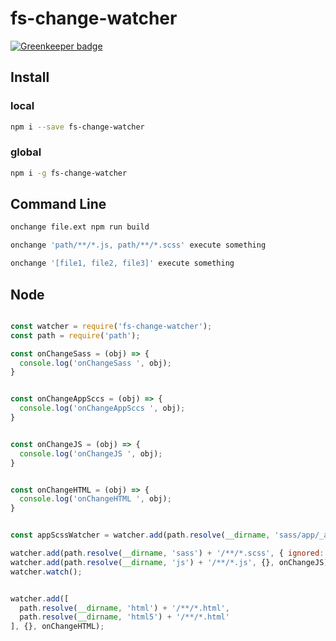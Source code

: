 # fs-change-watcher

[![Greenkeeper badge](https://badges.greenkeeper.io/soenkekluth/fs-change-watcher.svg)](https://greenkeeper.io/)

## Install

### local
```bash
npm i --save fs-change-watcher
```
### global
```bash
npm i -g fs-change-watcher
```

## Command Line
```bash
onchange file.ext npm run build

onchange 'path/**/*.js, path/**/*.scss' execute something

onchange '[file1, file2, file3]' execute something

```


## Node
```javascript

const watcher = require('fs-change-watcher');
const path = require('path');

const onChangeSass = (obj) => {
  console.log('onChangeSass ', obj);
}


const onChangeAppSccs = (obj) => {
  console.log('onChangeAppSccs ', obj);
}


const onChangeJS = (obj) => {
  console.log('onChangeJS ', obj);
}


const onChangeHTML = (obj) => {
  console.log('onChangeHTML ', obj);
}


const appScssWatcher = watcher.add(path.resolve(__dirname, 'sass/app/_app.scss'), {}, onChangeAppSccs);

watcher.add(path.resolve(__dirname, 'sass') + '/**/*.scss', { ignored: appScssWatcher.src }, onChangeSass);
watcher.add(path.resolve(__dirname, 'js') + '/**/*.js', {}, onChangeJS);
watcher.watch();


watcher.add([
  path.resolve(__dirname, 'html') + '/**/*.html',
  path.resolve(__dirname, 'html5') + '/**/*.html'
], {}, onChangeHTML);

```
